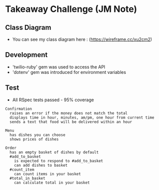 Takeaway Challenge (JM Note)
============================

Class Diagram
-------------
* You can see my class diagram here : (https://wireframe.cc/xu2cm2)

Development
-----------
* 'twilio-ruby' gem was used to access the API
* 'dotenv' gem was introduced for environment variables

Test
------
* All RSpec tests passed - 95% coverage

```
Confirmation
  raises an error if the money does not match the total
  displays time in hour, minutes, am/pm, one hour from current time
  sends a text that food will be delivered within an hour

Menu
  has dishes you can choose
  shows prices of dishes

Order
  has an empty basket of dishes by default
  #add_to_basket
    is expected to respond to #add_to_basket
    can add dishes to basket
  #count_item
    can count items in your basket
  #total_in_basket
    can calculate total in your basket

```